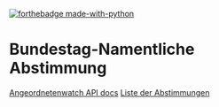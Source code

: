 [![forthebadge made-with-python](http://ForTheBadge.com/images/badges/made-with-python.svg)](https://www.python.org/)
# Bundestag-Namentliche Abstimmung
[Angeordnetenwatch API docs](https://www.abgeordnetenwatch.de/api)
[Liste der Abstimmungen](https://www.abgeordnetenwatch.de/api/v2/polls?field_legislature[entity.label]=Bundestag)
